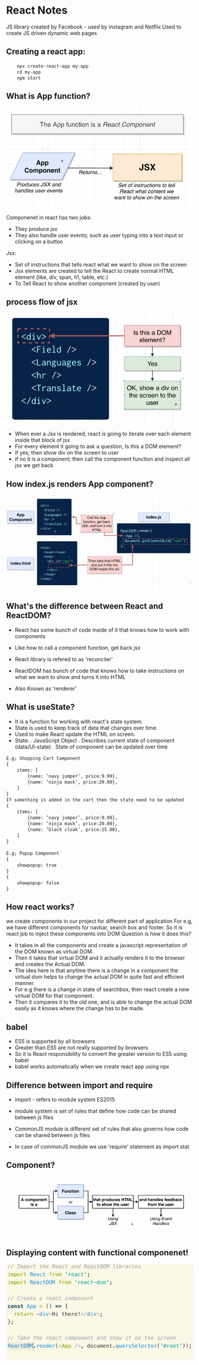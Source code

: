 # React Notes
JS library created by Facebook - used by instagram and Netflix
Used to create JS driven dynamic web pages



## Creating a react app:
```
	npx create-react-app my-app
	cd my-app
	npm start
```

## What is App function?
![picture](https://github.com/Harnoorsingh5/modern-react-with-redux/blob/master/images/AppComponent.png)

Componenet in react has two jobs:
* They produce jsx  
* They also handle user events; such as user typing into a text input or clicking on a button

Jsx:
* Set of instructions that tells react what we want to show on the screen
* Jsx elements are created to tell the React to create normal HTML element (like, div, span, h1, table, etc.)
* To Tell React to show another component (created by user)

## process flow of jsx
![picture](https://github.com/Harnoorsingh5/modern-react-with-redux/blob/master/images/question.png)
- When ever a Jsx is rendered, react is going to iterate over each element inside that block of jsx
- For every element it going to ask a question, Is this a DOM element? 
- if yes; then show  div on the screen to user
- if no it is a component; then call the component function and inspect all jsx we get back

## How index.js renders App component?
![picture](https://github.com/Harnoorsingh5/modern-react-with-redux/blob/master/images/indexjs.png)

## What's the difference between React and ReactDOM?
* React has some bunch of code inside of it that knows how to work with components
* Like how to call a component function, get back jsx
* React library is refered to as 'reconciler'

* ReactDOM has bunch of code that knows how to take instructions on what we want to show and turns it into HTML
* Also Known as 'renderer'

## What is useState?
* It is a function for working with react's state system.
* State is used to keep track of data that changes over time.
* Used to make React update the HTML on screen.
* State:
. JavaScript Object
. Describes current state of component (data/UI-state)
. State of component can be updated over time
```
E.g; Shopping Cart Component 
{
	items: [
		{name: ’navy jumper’, price:9.99},
		{name: ’ninja mask’, price:20.00},
	]
}
If something is added in the cart then the state need to be updated
{
	items: [
		{name: ’navy jumper’, price:9.99},
		{name: ’ninja mask’, price:20.00},
		{name: ’black cloak’, price:15.00},
	]
}

E.g; Popup Component
{
	showpopup: true
}
{
	showpopup: false
}
```
## How react works?
we create components in our project for different part of application
For e.g, we have different components for navbar, search box and footer. 
So it is react job to inject these components into DOM
Question is how it does this?
* It takes in all the components and create a javascript representation of the DOM known as virtual DOM.
* Then it takes that virtual DOM and it actually renders it to the browser and creates the Actual DOM.
* The idea here is that anytime there is a change in a component the virtual dom helps to change the actual DOM in quite fast and efficient manner.
* For e.g there is a change in state of searchbox, then react create a new virtual DOM for that component.
* Then  it compares it to the old one, and is able to change the actual DOM easily as it knows where the change has to be made.

## babel
* ES5 is supported by all browsers
* Greater than ES5 are not really supported by browsers
* So it is React responsibility to convert the greater version to ES5 using babel
* babel works automatically when we create react app using npx

## Difference between import and require
* import - refers to module system ES2015
* module system is set of rules that define how code can be shared between  js files

* CommonJS module is different set of rules that also governs how code can be shared between  js files
* In case of commonJS module we use 'require' statement as import stat

## Component?
![picture](https://github.com/Harnoorsingh5/modern-react-with-redux/blob/master/images/component.png)

## Displaying content with functional componenet!
![picture](https://github.com/Harnoorsingh5/modern-react-with-redux/blob/master/images/funccomponentex.png)